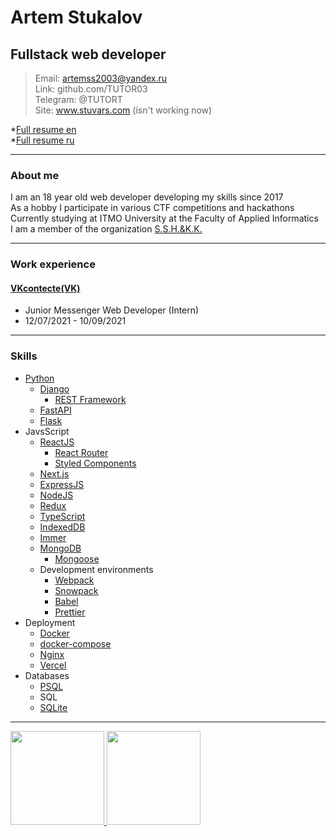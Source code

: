 # Artem Stukalov

## Fullstack web developer

> Email: artemss2003@yandex.ru  
> Link: github.com/TUTOR03  
> Telegram: @TUTORT  
> Site: www.stuvars.com (isn't working now)

\*[Full resume en](https://github.com/TUTOR03/TUTOR03/blob/main/Resume_full_en.md)  
\*[Full resume ru](https://github.com/TUTOR03/TUTOR03/blob/main/Resume_full_ru.md)

---

### About me

I am an 18 year old web developer developing my skills since 2017  
As a hobby I participate in various CTF competitions and hackathons  
Currently studying at ITMO University at the Faculty of Applied Informatics  
I am a member of the organization [S.S.H.&K.K.](https://github.com/SSH-KK)

---

### Work experience

#### [VKcontecte(VK)](https://vk.com)

- Junior Messenger Web Developer (Intern)
- 12/07/2021 - 10/09/2021

---

### Skills

- [Python](https://www.python.org)
  - [Django](https://www.djangoproject.com)
    - [REST Framework](https://www.django-rest-framework.org)
  - [FastAPI](https://fastapi.tiangolo.com)
  - [Flask](https://flask.palletsprojects.com)
- JavsScript
  - [ReactJS](https://reactjs.org)
    - [React Router](https://reactrouter.com)
    - [Styled Components](https://styled-components.com)
  - [Next.js](https://nextjs.org)
  - [ExpressJS](https://expressjs.com)
  - [NodeJS](https://nodejs.org)
  - [Redux](https://redux.js.org)
  - [TypeScript](https://www.typescriptlang.org)
  - [IndexedDB](https://github.com/jakearchibald/idb)
  - [Immer](https://immerjs.github.io/immer)
  - [MongoDB](https://www.mongodb.com)
    - [Mongoose](https://mongoosejs.com)
  - Development environments
    - [Webpack](https://webpack.js.org)
    - [Snowpack](https://www.snowpack.dev)
    - [Babel](https://babeljs.io)
    - [Prettier](https://prettier.io)
- Deployment
  - [Docker](https://www.docker.com)
  - [docker-compose](https://docs.docker.com/compose)
  - [Nginx](https://nginx.org)
  - [Vercel](https://vercel.com)
- Databases
  - [PSQL](https://postgrespro.ru)
  - SQL
  - [SQLite](https://www.sqlite.org)

---

<a href="http://stuvars.com/"><img height="150" src="https://github-readme-stats.vercel.app/api?username=TUTOR03&show_icons=true&include_all_commits=true&count_private=true&theme=dark" />
<img height="150" src="https://github-readme-stats.vercel.app/api/top-langs/?username=TUTOR03&layout=compact&theme=dark" /></a>
